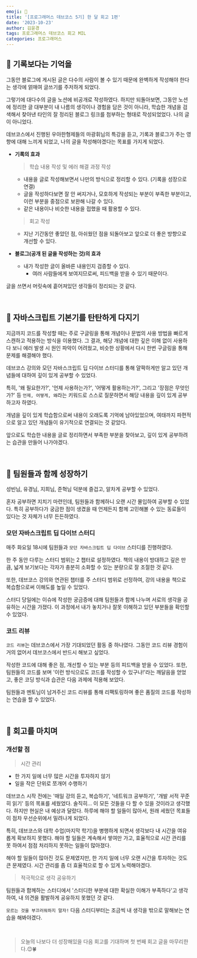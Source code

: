 ```yaml
---
emoji: 📄
title: '[프로그래머스 데브코스 5기] 한 달 회고 1편'
date: '2023-10-23'
author: 김윤경
tags: 프로그래머스 데브코스 회고 MIL
categories: 프로그래머스
---
```


## 📝 기록보다는 기억을

그동안 블로그에 게시된 글은 다수의 사람이 볼 수 있기 때문에 완벽하게 작성해야 한다는 생각에 얽매여 글쓰기를 주저하게 되었다.

그렇기에 대다수의 글을 노션에 비공개로 작성하였다. 하지만 되돌아보면, 그동안 노션에 정리한 글 대부분이 내 나름의 생각이나 경험을 담은 것이 아니라, 학습한 개념을 검색해서 찾아낸 타인의 잘 정리된 블로그 링크를 첨부하는 형태로 작성되었었다. 나의 글이 아니었다.

데브코스에서 진행된 우아한형제들의 마광휘님의 특강을 듣고, 기록과 블로그가 주는 영향에 대해 느끼게 되었고, 나의 글을 작성해야겠다는 목표를 가지게 되었다.

- **기록의 효과**

  > 학습 내용 작성 및 에러 해결 과정 작성

  - 내용을 글로 작성해보면서 나만의 방식으로 정리할 수 있다. (기록을 성장으로 연결)
  - 글을 작성하다보면 잘 안 써지거나, 모호하게 작성되는 부분이 부족한 부분이고, 이런 부분을 중점으로 보완해 나갈 수 있다.
  - 같은 내용이나 비슷한 내용을 접했을 때 활용할 수 있다.

  > 회고 작성

  - 지난 기간동안 좋았던 점, 아쉬웠던 점을 되돌아보고 앞으로 더 좋은 방향으로 개선할 수 있다.

- **블로그(공개 된 글을 작성하는 것)의 효과**
  - 내가 작성한 글이 올바른 내용인지 검증할 수 있다.
    - 여러 사람들에게 보여지므로써, 피드백을 받을 수 있기 때문이다.

글을 쓰면서 머릿속에 흩어져있던 생각들이 정리되는 것 같다.

<br />

## 🔎 자바스크립트 기본기를 탄탄하게 다지기

지금까지 코드를 작성할 때는 주로 구글링을 통해 개념이나 문법의 사용 방법을 빠르게 스캔하고 적용하는 방식을 이용했다. 그 결과, 해당 개념에 대한 깊은 이해 없이 사용하다 보니 에러 발생 시 원인 파악이 어려웠고, 비슷한 상황에서 다시 한번 구글링을 통해 문제를 해결해야 했다.

데브코스 강의와 모던 자바스크립트 딥 다이브 스터디를 통해 얄팍하게만 알고 있던 개념들에 대하여 깊이 있게 공부할 수 있었다.

특히, '왜 필요한가?', '언제 사용하는가?', '어떻게 활용하는가?', 그리고 '장점은 무엇인가?' 등 `언제, 어떻게, 왜`라는 키워드로 스스로 질문하면서 해당 내용을 깊이 있게 공부하고자 하였다.

개념을 깊이 있게 학습함으로써 내용이 오래도록 기억에 남아있었으며, 여태까지 파편적으로 알고 있던 개념들이 유기적으로 연결되는 것 같았다.

앞으로도 학습한 내용을 글로 정리하면서 부족한 부분을 찾아보고, 깊이 있게 공부하려는 습관을 만들어 나가야겠다.

<br />

## 👥 팀원들과 함께 성장하기

성빈님, 유경님, 지희님, 준혁님 덕분에 즐겁고, 알차게 공부할 수 있었다.

혼자 공부하면 지치기 마련인데, 팀원들과 함께하니 오랜 시간 몰입하여 공부할 수 있었다. 특히 공부하다가 궁금한 점이 생겼을 때 언제든지 함께 고민해볼 수 있는 동료들이 있다는 것 자체가 너무 든든하였다.

### 모던 자바스크립트 딥 다이브 스터디

매주 화요일 18시에 팀원들과 `모던 자바스크립트 딥 다이브` 스터디를 진행하였다.

한 주 동안 다루는 스터디 범위는 2 챕터로 설정하였다. 책의 내용이 방대하고 깊은 만큼, 넓게 보기보다는 각자가 충분히 소화할 수 있는 분량으로 잘 조절한 것 같다.

또한, 데브코스 강의와 연관된 챕터를 주 스터디 범위로 선정하여, 강의 내용을 책으로 복습함으로써 이해도를 높일 수 있었다.

스터디 당일에는 이슈에 작성한 궁금증에 대해 팀원들과 함께 나누며 서로의 생각을 공유하는 시간을 가졌다. 이 과정에서 내가 놓치거나 잘못 이해하고 있던 부분들을 확인할 수 있었다.

### 코드 리뷰

`코드 리뷰`는 데브코스에서 가장 기대되었던 활동 중 하나였다. 그동안 코드 리뷰 경험이 거의 없어서 데브코스에서 반드시 해보고 싶었다.

작성한 코드에 대해 좋은 점, 개선할 수 있는 부분 등의 피드백을 받을 수 있었다. 또한, 팀원들의 코드를 보며 '이런 방식으로도 코드를 작성할 수 있구나!'라는 깨달음을 얻었고, 좋은 코딩 방식과 습관은 다음 과제에 적용해 보았다.

팀원들과 멘토님이 남겨주신 코드 리뷰를 통해 리팩토링하며 좋은 품질의 코드를 작성하는 연습을 할 수 있었다.

<br />

## 🤔 회고를 마치며

### 개선할 점

> 시간 관리

- 한 가지 일에 너무 많은 시간을 투자하지 않기
- 일을 작은 단위로 쪼개어 수행하기

데브코스 시작 전에는 '매일 강의 듣고, 복습하기', '네트워크 공부하기', '개발 서적 꾸준히 읽기' 등의 목표를 세웠었다.
솔직히... 이 모든 것들을 다 할 수 있을 것이라고 생각했다.
하지만 현실은 내 예상과 달랐다. 하루에 해야 할 일들이 많아서, 원래 세웠던 목표들이 점차 우선순위에서 밀려나게 되었다.

특히, 데브코스와 대학 수업(마지막 학기)을 병행하게 되면서 생각보다 내 시간을 여유롭게 확보하지 못했다.
해야 할 일들은 계속해서 쌓여만 가고, 효율적으로 시간 관리를 못 하여서 점점 처리하지 못하는 일들이 많아졌다.

해야 할 일들이 많아진 것도 문제였지만, 한 가지 일에 너무 오랜 시간을 투자하는 것도 큰 문제였다.
시간 관리를 좀 더 효율적으로 할 수 있게 노력해야겠다.

> 적극적으로 생각 공유하기

팀원들과 함께하는 스터디에서 '스터디한 부분에 대한 확실한 이해가 부족하다'고 생각하여, 내 의견을 활발하게 공유하지 못했던 것 같다.

`모르는 것을 부끄러워하지 말자!`
다음 스터디부터는 조금씩 내 생각을 밖으로 말해보는 연습을 해봐야겠다.

<br />

> 오늘의 나보다 더 성장해있을 다음 회고를 기대하며 첫 번째 회고 글을 마무리한다.😊🍀

```toc

```

